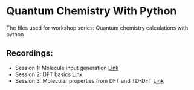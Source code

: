 # Quantum Chemistry With Python
The files used for workshop series: Quantum chemistry calculations with python

## Recordings:
  - Session 1: Molecule input generation [Link](https://www.youtube.com/watch?v=hHRMk5zx2Qw)
  - Session 2: DFT basics [Link](https://www.youtube.com/watch?v=xfvmAH7q3Uk&t=312s)
  - Session 3: Molecular properties from DFT and TD-DFT [Link](https://www.youtube.com/watch?v=Z0mJKoKAgIM&t=2775s)
  

